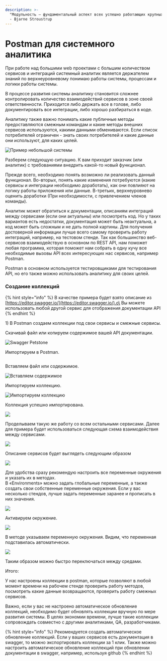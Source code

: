 ```yaml
---
description: >-
  "Модульность — фундаментальный аспект всех успешно работающих крупных систем."
  - Bjarne Stroustrup
---
```


# Postman для системного аналитика

При работе над большими web проектами с большим количеством сервисов и интеграций системный аналитик является держателем знаний по верхнеуровневому понимаю работы системы, процессам и логики работы системы.

В процессе развития системы аналитику становится сложнее контролировать количество взаимодействий сервисов в зоне своей ответственности. Приходится либо держать все в голове, либо документировать все интеграции, либо хорошо разбираться в коде.

Аналитику также важно понимать какие публичные методы предоставляются смежным командам и какие методы внешних сервисов используются, какими данными обмениваются. Если список потребителей ограничен - знать своих потребителей и какие данные они используют, для каких целей.

![Пример небольшой системы](<../../.gitbook/assets/Аналитика - Сервисы в зоне ответственности.jpg>)

Разберем следующую ситуацию. К вам приходит заказчик (или аналитик) с требованиями внедрить какой-то новый функционал.&#x20;

Прежде всего, необходимо понять возможно ли реализовать данный функционал. Во-вторых, понять какие изменения потребуются (какие сервисы и интеграции необходимо доработать), как они повлияют на логику работы приложения или данные. В-третьих, верхнеуровнево оценить доработки (При необходимости, с привлечением членов команды).&#x20;

Аналитик может обратиться к документации, описаниям интеграций между сервисами (если они актуальны) или посмотреть код. Но у таких вариантов есть недостатки, документация может быть неактуальна, а код может быть сложным и не дать полной картины. Для получения достоверной информации лучше всего самому проверить работу интеграций, например, на тестовом стенде. Так как большинство веб-сервисов взаимодействую в основном по REST API, нам поможет любая программа, которая поможет нам собрать в одну кучу все необходимые вызовы API всех интересующих нас сервисов, например Postman.&#x20;

Postman в основном используется тестировщиками для тестирования API, но его также можно использовать аналитику для своих целей.

### Создание коллекций

{% hint style="info" %}
В качестве примера будет взято описание из [https://editor.swagger.io/](https://editor.swagger.io/).о\
Вы можете использовать любой другой сервис для отображения документации API
{% endhint %}

1\) В Postman создаем коллекции под свои сервисы и смежные сервисы.

Скачивай файл или копируем содержимое вашей API документации.&#x20;

![Swagger Petstone](<../../.gitbook/assets/Снимок экрана 2022-04-25 в 16.27.35.png>)

Импортируем в Postman.

<img src="../../.gitbook/assets/Снимок экрана 2022-04-25 в 16.30.11.png" alt="" data-size="original">

Вставляем файл или содержимое.&#x20;

![Вставляем содержимое](<../../.gitbook/assets/Снимок экрана 2022-04-25 в 16.36.02.png>)

Импортируем коллекцию.

![Импортируем коллекцию](<../../.gitbook/assets/Снимок экрана 2022-04-25 в 16.36.16 (1).png>)

Коллекция успешно импортирована.&#x20;

![](<../../.gitbook/assets/Снимок экрана 2022-04-25 в 18.44.26.png>)

Проделываем такую же работу со всем остальными сервисами. Далее для примера будет использоваться следующая схема взаимодействия между сервисами.

![](../../.gitbook/assets/Интеграции\_.jpg)

Описание сервисов будет выглядеть следующим образом

![](<../../.gitbook/assets/Снимок экрана 2022-04-25 в 17.40.38.png>)

Для удобства сразу рекомендую настроить все переменные окружения и указать их в методах. \
В «Environments» можно задать глобальные переменные, а также создать свои собственные переменные окружения. Если у вас несколько стендов, лучше задать переменные заранее и прописать в них значения.

![](<../../.gitbook/assets/Снимок экрана 2022-04-25 в 18.01.35.png>)

Активируем окружение.

![](<../../.gitbook/assets/Снимок экрана 2022-04-25 в 18.05.31.png>)

В методе указываем переменную окружения. Видим, что переменная подставилась автоматически.

![](<../../.gitbook/assets/Снимок экрана 2022-04-25 в 18.23.44.png>)

Таким образом можно быстро переключаться между средами.&#x20;

Итого:&#x20;

У нас настроены коллекции в postman, которые позволяют в любой момент времени на рабочем стенде проверить работу методов, посмотреть какие данные возвращаются, проверить работу смежных сервисов.&#x20;

Важно, если у вас не настроено автоматическое обновление коллекций, необходимо будет обновлять коллекции вручную по мере развития системы. В целях экономии времени, лучше такие коллекции сопровождать совместно с другими аналитиками, QA, разработчиками.&#x20;

{% hint style="info" %}
Рекомендуется создать автоматическое обновление коллекций. Если у ваших сервисов есть документация в swagger, то можно экспортировать коллекции за 1 клик. Также можно настроить автоматическое обновление коллекций при обновлении документации в swagger, например, используя github
{% endhint %}
